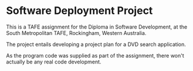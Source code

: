 
# Software Deployment Project
This is a TAFE assignment for the Diploma in Software Development, at the South Metropolitan TAFE,
Rockingham, Western Australia.

The project entails developing a project plan for a DVD search application.

As the program code was supplied as part of the assignment, there won't actually be any real code
development.
